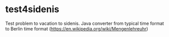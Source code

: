 # test4sidenis
Test problem to vacation to sidenis.
Java converter from typical time format to Berlin time format (https://en.wikipedia.org/wiki/Mengenlehreuhr)

